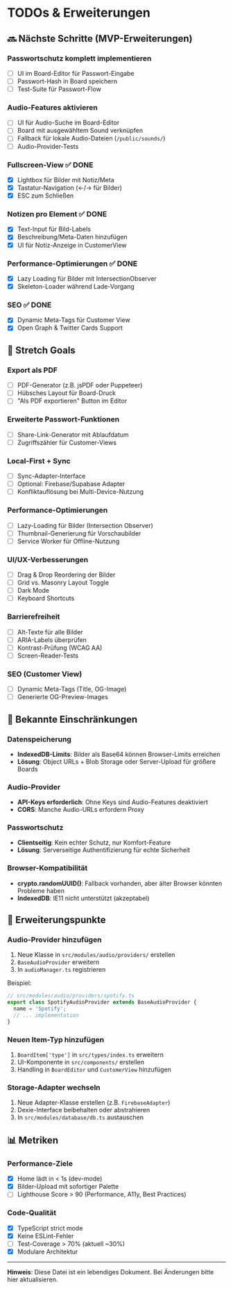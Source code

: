 # TODOs & Erweiterungen

## 🔜 Nächste Schritte (MVP-Erweiterungen)

### Passwortschutz komplett implementieren
- [ ] UI im Board-Editor für Passwort-Eingabe
- [ ] Passwort-Hash in Board speichern
- [ ] Test-Suite für Passwort-Flow

### Audio-Features aktivieren
- [ ] UI für Audio-Suche im Board-Editor
- [ ] Board mit ausgewähltem Sound verknüpfen
- [ ] Fallback für lokale Audio-Dateien (`/public/sounds/`)
- [ ] Audio-Provider-Tests

### Fullscreen-View ✅ DONE
- [x] Lightbox für Bilder mit Notiz/Meta
- [x] Tastatur-Navigation (←/→ für Bilder)
- [x] ESC zum Schließen

### Notizen pro Element ✅ DONE
- [x] Text-Input für Bild-Labels
- [x] Beschreibung/Meta-Daten hinzufügen
- [x] UI für Notiz-Anzeige in CustomerView

### Performance-Optimierungen ✅ DONE
- [x] Lazy Loading für Bilder mit IntersectionObserver
- [x] Skeleton-Loader während Lade-Vorgang

### SEO ✅ DONE
- [x] Dynamic Meta-Tags für Customer View
- [x] Open Graph & Twitter Cards Support

## 🎁 Stretch Goals

### Export als PDF
- [ ] PDF-Generator (z.B. jsPDF oder Puppeteer)
- [ ] Hübsches Layout für Board-Druck
- [ ] "Als PDF exportieren" Button im Editor

### Erweiterte Passwort-Funktionen
- [ ] Share-Link-Generator mit Ablaufdatum
- [ ] Zugriffszähler für Customer-Views

### Local-First + Sync
- [ ] Sync-Adapter-Interface
- [ ] Optional: Firebase/Supabase Adapter
- [ ] Konfliktauflösung bei Multi-Device-Nutzung

### Performance-Optimierungen
- [ ] Lazy-Loading für Bilder (Intersection Observer)
- [ ] Thumbnail-Generierung für Vorschaubilder
- [ ] Service Worker für Offline-Nutzung

### UI/UX-Verbesserungen
- [ ] Drag & Drop Reordering der Bilder
- [ ] Grid vs. Masonry Layout Toggle
- [ ] Dark Mode
- [ ] Keyboard Shortcuts

### Barrierefreiheit
- [ ] Alt-Texte für alle Bilder
- [ ] ARIA-Labels überprüfen
- [ ] Kontrast-Prüfung (WCAG AA)
- [ ] Screen-Reader-Tests

### SEO (Customer View)
- [ ] Dynamic Meta-Tags (Title, OG-Image)
- [ ] Generierte OG-Preview-Images

## 🐛 Bekannte Einschränkungen

### Datenspeicherung
- **IndexedDB-Limits**: Bilder als Base64 können Browser-Limits erreichen
- **Lösung**: Object URLs + Blob Storage oder Server-Upload für größere Boards

### Audio-Provider
- **API-Keys erforderlich**: Ohne Keys sind Audio-Features deaktiviert
- **CORS**: Manche Audio-URLs erfordern Proxy

### Passwortschutz
- **Clientseitig**: Kein echter Schutz, nur Komfort-Feature
- **Lösung**: Serverseitige Authentifizierung für echte Sicherheit

### Browser-Kompatibilität
- **crypto.randomUUID()**: Fallback vorhanden, aber älter Browser könnten Probleme haben
- **IndexedDB**: IE11 nicht unterstützt (akzeptabel)

## 🔌 Erweiterungspunkte

### Audio-Provider hinzufügen
1. Neue Klasse in `src/modules/audio/providers/` erstellen
2. `BaseAudioProvider` erweitern
3. In `audioManager.ts` registrieren

Beispiel:
```typescript
// src/modules/audio/providers/spotify.ts
export class SpotifyAudioProvider extends BaseAudioProvider {
  name = 'Spotify';
  // ... implementation
}
```

### Neuen Item-Typ hinzufügen
1. `BoardItem['type']` in `src/types/index.ts` erweitern
2. UI-Komponente in `src/components/` erstellen
3. Handling in `BoardEditor` und `CustomerView` hinzufügen

### Storage-Adapter wechseln
1. Neue Adapter-Klasse erstellen (z.B. `FirebaseAdapter`)
2. Dexie-Interface beibehalten oder abstrahieren
3. In `src/modules/database/db.ts` austauschen

## 📊 Metriken

### Performance-Ziele
- [x] Home lädt in < 1s (dev-mode)
- [x] Bilder-Upload mit sofortiger Palette
- [ ] Lighthouse Score > 90 (Performance, A11y, Best Practices)

### Code-Qualität
- [x] TypeScript strict mode
- [x] Keine ESLint-Fehler
- [ ] Test-Coverage > 70% (aktuell ~30%)
- [x] Modulare Architektur

---

**Hinweis**: Diese Datei ist ein lebendiges Dokument. Bei Änderungen bitte hier aktualisieren.

